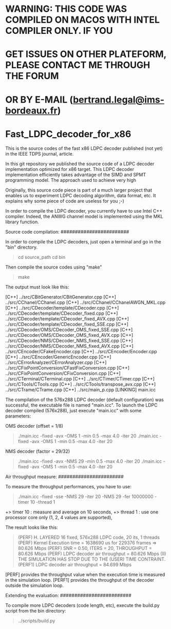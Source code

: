 #
# WARNING: THIS CODE WAS COMPILED ON MACOS WITH INTEL COMPILER ONLY. IF YOU
#          GET ISSUES ON OTHER PLATEFORM, PLEASE CONTACT ME THROUGH THE FORUM
#          OR BY E-MAIL (bertrand.legal@ims-bordeaux.fr)
#

# Fast_LDPC_decoder_for_x86

This is the source codes of the fast x86 LDPC decoder published (not yet) in
the IEEE TDPS journal, article.

In this git repository we published the source code of a LDPC decoder
implementation optimized for x86 target. This LDPC decoder implementation
efficiently takes advantage of the SIMD and SPMT programming model. The
approach used to achieve very high

Originally, this source code piece is part of a much larger project
that enables us to experiment LDPC decoding algorithm, data format, etc.
It explains why some piece of code are useless for you ;-)

In order to compile the LDPC decoder, you currently have to use Intel C++
compiler. Indeed, the ANWG channel model is implemented using the MKL library
function.


Source code compilation:
########################

In order to compile the LDPC decoders, just open a terminal and go in
the "bin" directory.

> cd source_path
> cd bin

Then compile the source codes using "make"

> make

The output must look like this:

[C++] ../src/CBitGenerator/CBitGenerator.cpp
[C++] ../src/CChanel/CChanel.cpp
[C++] ../src/CChanel/CChanelAWGN_MKL.cpp
[C++] ../src/CDecoder/template/CDecoder.cpp
[C++] ../src/CDecoder/template/CDecoder_fixed.cpp
[C++] ../src/CDecoder/template/CDecoder_fixed_AVX.cpp
[C++] ../src/CDecoder/template/CDecoder_fixed_SSE.cpp
[C++] ../src/CDecoder/OMS/CDecoder_OMS_fixed_SSE.cpp
[C++] ../src/CDecoder/OMS/CDecoder_OMS_fixed_AVX.cpp
[C++] ../src/CDecoder/NMS/CDecoder_NMS_fixed_SSE.cpp
[C++] ../src/CDecoder/NMS/CDecoder_NMS_fixed_AVX.cpp
[C++] ../src/CEncoder/CFakeEncoder.cpp
[C++] ../src/CEncoder/Encoder.cpp
[C++] ../src/CEncoder/GenericEncoder.cpp
[C++] ../src/CErrorAnalyzer/CErrorAnalyzer.cpp
[C++] ../src/CFixPointConversion/CFastFixConversion.cpp
[C++] ../src/CFixPointConversion/CFixConversion.cpp
[C++] ../src/CTerminal/CTerminal.cpp
[C++] ../src/CTimer/CTimer.cpp
[C++] ../src/CTools/CTools.cpp
[C++] ../src/CTools/transpose_avx.cpp
[C++] ../src/CTrame/CTrame.cpp
[C++] ../src/main_p.cpp
[LINKING] main.icc

The compilation of the 576x288 LDPC decoder (default configuration) was successful,
the executable file is named "main.icc". To launch the LDPC decoder compiled
(576x288), just execute "main.icc" with some parameters:

OMS decoder (offset = 1/8)
> ./main.icc -fixed -avx -OMS 1 -min 0.5 -max 4.0 -iter 20
> ./main.icc -fixed -avx -OMS 1 -min 0.5 -max 4.0 -iter 20

NMS decoder (factor = 29/32)
> ./main.icc -fixed -avx -NMS 29 -min 0.5 -max 4.0 -iter 20
> ./main.icc -fixed -avx -OMS 1 -min 0.5 -max 4.0 -iter 20


Air throughput measure:
#######################

To measure the throughput performances, you have to use:

> ./main.icc -fixed -sse -NMS 29 -iter 20 -NMS 29 -fer 10000000 -timer 10 -thread 1

  +> timer 10 : measure and average on 10 seconds,
  +> thread 1 : use one processor core only (1, 2, 4 values are supported),

The result looks like this:

> (PERF) H. LAYERED 16 fixed, 576x288 LDPC code, 20 its, 1 threads
> (PERF) Kernel Execution time = 1638690 us for 229376 frames => 80.626 Mbps
> (PERF) SNR = 0.50, ITERS = 20, THROUGHPUT = 80.626 Mbps
> (PERF) LDPC decoder air throughput = 80.626 Mbps
> (II) THE SIMULATION HAS STOP DUE TO THE (USER) TIME CONTRAINT.
> (PERF1) LDPC decoder air throughput = 84.699 Mbps

[PERF] provides the throughput value when the execution time is measured in the
simulation loop. [PERF1] provides the throughput of the decoder outside the
simulation loop.


Extending the evaluation:
#########################

To compile more LDPC decoders (code length, etc), execute
the build.py script from the bin directory:

> ../scripts/build.py
